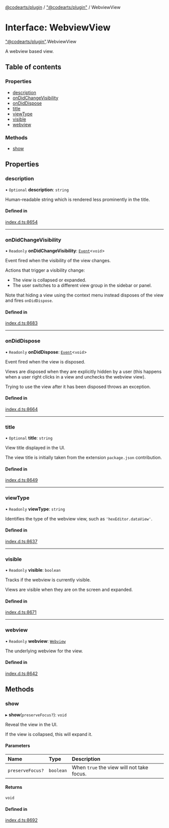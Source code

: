 [@codearts/plugin](../README.md) / ["@codearts/plugin"](../modules/_codearts_plugin_.md) / WebviewView

# Interface: WebviewView

["@codearts/plugin"](../modules/_codearts_plugin_.md).WebviewView

A webview based view.

## Table of contents

### Properties

- [description](codearts_plugin_.WebviewView.md#description)
- [onDidChangeVisibility](codearts_plugin_.WebviewView.md#ondidchangevisibility)
- [onDidDispose](codearts_plugin_.WebviewView.md#ondiddispose)
- [title](codearts_plugin_.WebviewView.md#title)
- [viewType](codearts_plugin_.WebviewView.md#viewtype)
- [visible](codearts_plugin_.WebviewView.md#visible)
- [webview](codearts_plugin_.WebviewView.md#webview)

### Methods

- [show](codearts_plugin_.WebviewView.md#show)

## Properties

### description

• `Optional` **description**: `string`

Human-readable string which is rendered less prominently in the title.

#### Defined in

[index.d.ts:8654](https://github.com/shuyaqian/cloudide-plugin-api/blob/5b69219/index.d.ts#L8654)

___

### onDidChangeVisibility

• `Readonly` **onDidChangeVisibility**: [`Event`](codearts_plugin_.Event.md)<`void`\>

Event fired when the visibility of the view changes.

Actions that trigger a visibility change:

- The view is collapsed or expanded.
- The user switches to a different view group in the sidebar or panel.

Note that hiding a view using the context menu instead disposes of the view and fires `onDidDispose`.

#### Defined in

[index.d.ts:8683](https://github.com/shuyaqian/cloudide-plugin-api/blob/5b69219/index.d.ts#L8683)

___

### onDidDispose

• `Readonly` **onDidDispose**: [`Event`](codearts_plugin_.Event.md)<`void`\>

Event fired when the view is disposed.

Views are disposed when they are explicitly hidden by a user (this happens when a user
right clicks in a view and unchecks the webview view).

Trying to use the view after it has been disposed throws an exception.

#### Defined in

[index.d.ts:8664](https://github.com/shuyaqian/cloudide-plugin-api/blob/5b69219/index.d.ts#L8664)

___

### title

• `Optional` **title**: `string`

View title displayed in the UI.

The view title is initially taken from the extension `package.json` contribution.

#### Defined in

[index.d.ts:8649](https://github.com/shuyaqian/cloudide-plugin-api/blob/5b69219/index.d.ts#L8649)

___

### viewType

• `Readonly` **viewType**: `string`

Identifies the type of the webview view, such as `'hexEditor.dataView'`.

#### Defined in

[index.d.ts:8637](https://github.com/shuyaqian/cloudide-plugin-api/blob/5b69219/index.d.ts#L8637)

___

### visible

• `Readonly` **visible**: `boolean`

Tracks if the webview is currently visible.

Views are visible when they are on the screen and expanded.

#### Defined in

[index.d.ts:8671](https://github.com/shuyaqian/cloudide-plugin-api/blob/5b69219/index.d.ts#L8671)

___

### webview

• `Readonly` **webview**: [`Webview`](codearts_plugin_.Webview.md)

The underlying webview for the view.

#### Defined in

[index.d.ts:8642](https://github.com/shuyaqian/cloudide-plugin-api/blob/5b69219/index.d.ts#L8642)

## Methods

### show

▸ **show**(`preserveFocus?`): `void`

Reveal the view in the UI.

If the view is collapsed, this will expand it.

#### Parameters

| Name | Type | Description |
| :------ | :------ | :------ |
| `preserveFocus?` | `boolean` | When `true` the view will not take focus. |

#### Returns

`void`

#### Defined in

[index.d.ts:8692](https://github.com/shuyaqian/cloudide-plugin-api/blob/5b69219/index.d.ts#L8692)
